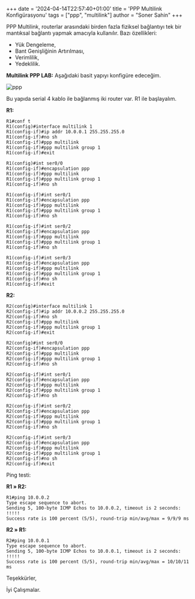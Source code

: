 +++
date = '2024-04-14T22:57:40+01:00'
title = 'PPP Multilink Konfigürasyonu'
tags = ["ppp", "multilink"]
author = "Soner Sahin"
+++

PPP Multilink, routerlar arasındaki birden fazla fiziksel bağlantıyı tek bir mantıksal bağlantı yapmak amacıyla kullanılır. 
Bazı özellikleri:
- Yük Dengeleme,
- Bant Genişliğinin Artırılması,
- Verimlilik,
- Yedeklilik.

**Multilink PPP LAB:**
Aşağıdaki basit yapıyı konfigüre edeceğim.


![ppp](/images/ppp-multilink/1.png)



Bu yapıda serial 4 kablo ile bağlanmış iki router var. R1 ile başlayalım.

**R1:**
```
R1#conf t
R1(config)#interface multilink 1
R1(config-if)#ip addr 10.0.0.1 255.255.255.0
R1(config-if)#no sh
R1(config-if)#ppp multilink
R1(config-if)#ppp multilink group 1
R1(config-if)#exit

R1(config)#int ser0/0
R1(config-if)#encapsulation ppp
R1(config-if)#ppp multilink 
R1(config-if)#ppp multilink group 1  
R1(config-if)#no sh

R1(config-if)#int ser0/1
R1(config-if)#encapsulation ppp
R1(config-if)#ppp multilink
R1(config-if)#ppp multilink group 1
R1(config-if)#no sh

R1(config-if)#int ser0/2
R1(config-if)#encapsulation ppp
R1(config-if)#ppp multilink
R1(config-if)#ppp multilink group 1
R1(config-if)#no sh

R1(config-if)#int ser0/3
R1(config-if)#encapsulation ppp
R1(config-if)#ppp multilink
R1(config-if)#ppp multilink group 1
R1(config-if)#no sh
R1(config-if)#exit
```


**R2:**
```
R2(config)#interface multilink 1
R2(config-if)#ip addr 10.0.0.2 255.255.255.0
R2(config-if)#no sh
R2(config-if)#ppp multilink
R2(config-if)#ppp multilink group 1
R2(config-if)#exit

R2(config)#int ser0/0
R2(config-if)#encapsulation ppp
R2(config-if)#ppp multilink
R2(config-if)#ppp multilink group 1
R2(config-if)#no sh

R2(config-if)#int ser0/1
R2(config-if)#encapsulation ppp    
R2(config-if)#ppp multilink        
R2(config-if)#ppp multilink group 1
R2(config-if)#no sh

R2(config-if)#int ser0/2
R2(config-if)#encapsulation ppp    
R2(config-if)#ppp multilink        
R2(config-if)#ppp multilink group 1
R2(config-if)#no sh

R2(config-if)#int ser0/3
R2(config-if)#encapsulation ppp    
R2(config-if)#ppp multilink        
R2(config-if)#ppp multilink group 1
R2(config-if)#no sh
R2(config-if)#exit
```


Ping testi:

**R1 » R2:**
```
R1#ping 10.0.0.2
Type escape sequence to abort.
Sending 5, 100-byte ICMP Echos to 10.0.0.2, timeout is 2 seconds:
!!!!!
Success rate is 100 percent (5/5), round-trip min/avg/max = 9/9/9 ms
```

**R2 » R1:**
```
R2#ping 10.0.0.1
Type escape sequence to abort.
Sending 5, 100-byte ICMP Echos to 10.0.0.1, timeout is 2 seconds:
!!!!!
Success rate is 100 percent (5/5), round-trip min/avg/max = 10/10/11 ms
```

Teşekkürler,

İyi Çalışmalar.